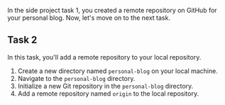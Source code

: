 In the side project task 1, you created a remote repository on GitHub for your personal blog. Now, let's move on to the next task.

## Task 2

In this task, you'll add a remote repository to your local repository.

1. Create a new directory named `personal-blog` on your local machine.
2. Navigate to the `personal-blog` directory.
3. Initialize a new Git repository in the `personal-blog` directory.
4. Add a remote repository named `origin` to the local repository.
